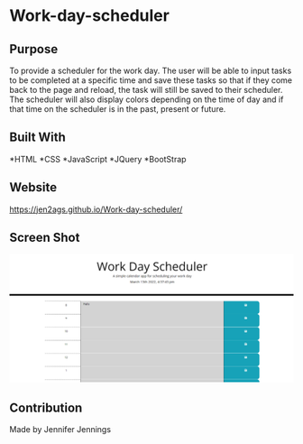 # Work-day-scheduler

## Purpose
To provide a scheduler for the work day. The user will be able to input tasks to be completed at a specific time and save these tasks so that if they come back to the page and reload, the task will still be saved to their scheduler. The scheduler will also display colors depending on the time of day and if that time on the scheduler is in the past, present or future.

## Built With
*HTML
*CSS
*JavaScript
*JQuery
*BootStrap

## Website
https://jen2ags.github.io/Work-day-scheduler/

## Screen Shot
![Screenshot Work day Scheduler](assets\images\scheduler-preview.png)


## Contribution
Made by Jennifer Jennings
